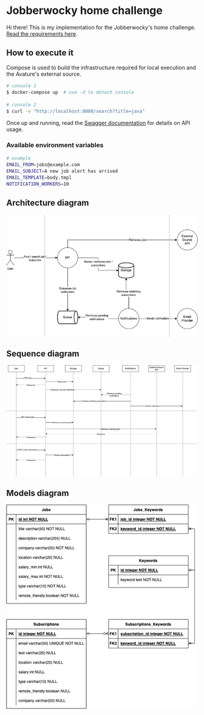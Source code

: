 # Jobberwocky home challenge

Hi there! This is my implementation for the Jobberwocky's home challenge. [Read
the requirements here](./docs/requirements.pdf).

## How to execute it

Compose is used to build the infrastructure required for
local execution and the Avature's external source.

```bash
# console 1
$ docker-compose up  # use -d to detach console

# console 2
$ curl -v "http://localhost:8080/search?title=java"
```

Once up and running, read the [Swagger 
documentation](http://localhost:8080/docs) for details
on API usage.

### Available environment variables

```bash
# example
EMAIL_FROM=jobs@example.com
EMAIL_SUBJECT=A new job alert has arrived
EMAIL_TEMPLATE=body.tmpl
NOTIFICATION_WORKERS=10
```

## Architecture diagram

![architecture diagram](./docs/architecture.png)

## Sequence diagram

![sequence diagram](./docs/sequence.png)

## Models diagram

![models diagram](./docs/models.png)
